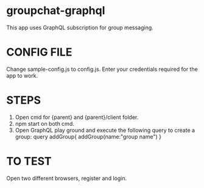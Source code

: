 # groupchat-graphql
  This app uses GraphQL subscription for group messaging.

# CONFIG FILE
  Change sample-config.js to config.js.
  Enter your credentials required for the app to work.
 
 # STEPS
  1. Open cmd for {parent} and {parent}/client folder.
  2. npm start on both cmd.
  3. Open GraphQL play ground and execute the following query to create a group:
    query addGroup{
      addGroup(name:"group name")
     }
  
 # TO TEST
  Open two different browsers, register and login.
